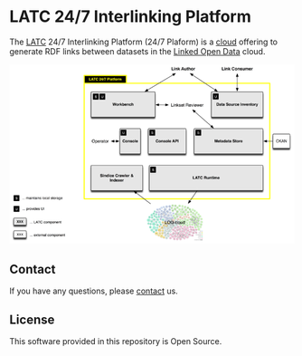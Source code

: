 # LATC 24/7 Interlinking Platform

The [LATC](http://latc-project.eu/) 24/7 Interlinking Platform (24/7 Plaform) is a [cloud](http://en.wikipedia.org/wiki/Cloud_computing#Application) offering to generate RDF links between datasets in the [Linked Open Data](http://lod-cloud.net/) cloud.

![24/7 Platform Overview](doc/img/24-7-platform-flow.png "24/7 Platform Overview")

## Contact

If you have any questions, please [contact](http://latc-project.eu/contact) us.

## License

This software provided in this repository is Open Source.